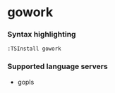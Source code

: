 # gowork
<!--- THIS DOCUMENT IS AUTOMATICALLY GENERATED, DON'T EDIT IT -->

### Syntax highlighting

```vim
:TSInstall gowork
```

### Supported language servers

- gopls
